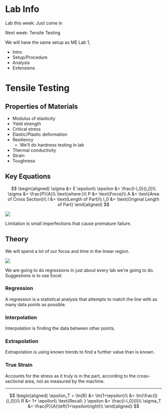 # Lab Info

Lab this week: Just come in

Next week: Tensile Testing

We will have the same setup as ME Lab 1,

* Intro
* Setup/Procedure
* Analysis
* Extensions

# Tensile Testing

## Properties of Materials

* Modulus of elasticity
* Yield strength
* Critical stress
* Elastic/Plastic deformation
* Resiliency
  * We'll do hardness testing in lab
* Thermal conductivity
* Strain
* Toughness

## Key Equations

$$
\begin{aligned}
\sigma &= E \epsilon\\
\epsilon &= \frac{l-l_0}{l_0}\\
\sigma &= \frac{P}{A}\\
\text{where:}\\
P &= \text{Force}\\
A &= \text{Area of Cross Section}\\
l &= \text{Length of Part}\\
l_0 &= \text{Original Length of Part}
\end{aligned}
$$

![](https://cdn.mathpix.com/snip/images/izu4k8yAXQpy5aFR-AjZ02mxcbXLNV-0xb_YmMsOujw.original.fullsize.png)

Limitation is small imperfections that cause premature failure.

## Theory

We will spend a lot of our focus and time in the linear region.

![](https://cdn.mathpix.com/snip/images/u2970fpfQIq1YDwo2MXNZz3iXJ2nWoDT-LXgwaC0t2Y.original.fullsize.png)

We are going to do regressions in just about every lab we're going to do.
Suggestions is to use Excel.

### Regression
A regression is a statistical analysis that attempts to match the line with as many data points as possible.

### Interpolation
Interpolation is finding the data between other points.

### Extrapolation
Extrapolation is using known trends to find a further value than is known.

### True Strain

Accounts for the stress as it truly is in the part, according to the cross-sectional area, not as measured by the machine.

***

$$
\begin{aligned}
    \epsilon_T = \ln{R} &= \ln{1+\epsilon}\\
    &= \ln{\frac{l}{l_0}}\\
    R &= 1+ \epsilon\\
    \text{Recall: } \epsilon &= \frac{l-l_0}{l}\\
    \sigma_T &= \frac{P}{A}\left(1+\epsilon\right)\\
\end{aligned}
$$

